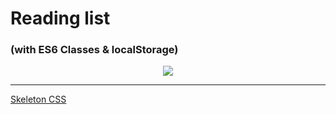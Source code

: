 # Reading list 

### (with ES6 Classes & localStorage)


<div align="center">
	<img src="https://i.imgur.com/4ZQo2KG.png">
</div>

---

[Skeleton CSS](https://cdnjs.com/libraries/skeleton)

